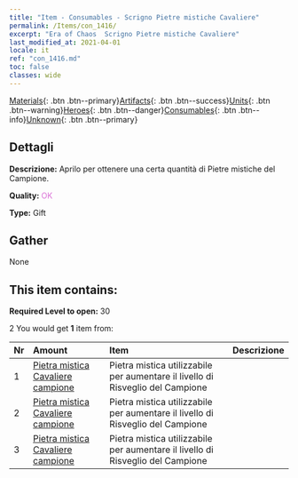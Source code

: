 ```yaml
---
title: "Item - Consumables - Scrigno Pietre mistiche Cavaliere"
permalink: /Items/con_1416/
excerpt: "Era of Chaos  Scrigno Pietre mistiche Cavaliere"
last_modified_at: 2021-04-01
locale: it
ref: "con_1416.md"
toc: false
classes: wide
---
```

 [Materials](/it/Items/){: .btn .btn--primary}[Artifacts](/it/Items/Artifacts/){: .btn .btn--success}[Units](/it/Items/Units/){: .btn .btn--warning}[Heroes](/it/Items/Heroes/){: .btn .btn--danger}[Consumables](/it/Items/Consumables/){: .btn .btn--info}[Unknown](/it/Items/Unknown/){: .btn .btn--primary}

## Dettagli
 **Descrizione:** Aprilo per ottenere una certa quantità di Pietre mistiche del Campione.

 **Quality:** <span style="color: #DA70D6">OK</span>

 **Type:** Gift

## Gather

  None

## This item contains:

 **Required Level to open:** 30

 2 You would get **1** item  from:

  | Nr | Amount |     Item    | Descrizione |
  |:---|:-------|:------------|:-----------:|
  | 1 | [Pietra mistica Cavaliere campione](/it/Items/unt_287/) | Pietra mistica utilizzabile per aumentare il livello di Risveglio del Campione | 
  | 2 | [Pietra mistica Cavaliere campione](/it/Items/unt_287/) | Pietra mistica utilizzabile per aumentare il livello di Risveglio del Campione | 
  | 3 | [Pietra mistica Cavaliere campione](/it/Items/unt_287/) | Pietra mistica utilizzabile per aumentare il livello di Risveglio del Campione | 

